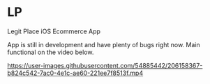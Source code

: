 # LP
Legit Place iOS Ecommerce App

App is still in development and have plenty of bugs right now. Main functional on the video below.

https://user-images.githubusercontent.com/54885442/206158367-b824c542-7ac0-4e1c-ae60-221ee7f8513f.mp4

